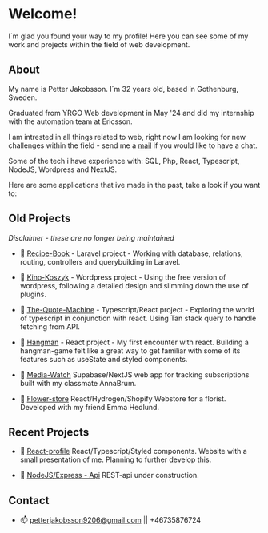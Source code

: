 # Welcome!

I´m glad you found your way to my profile! Here you can see some of my work and projects within the field of web development. 

## About

My name is Petter Jakobsson. I´m 32 years old, based in Gothenburg, Sweden. 

Graduated from YRGO Web development in May '24 and did my internship with the automation team at Ericsson.

I am intrested in all things related to web, right now I am looking for new challenges within the field - send me a [mail](mailto:petterjakobsson9206@gmail.com) if you would like to have a chat.  

Some of the tech i have experience with: SQL, Php, React, Typescript, NodeJS, Wordpress and NextJS.


Here are some applications that ive made in the past, take a look if you want to:

## Old Projects

*Disclaimer - these are no longer being maintained*

- 🌱 [Recipe-Book](https://github.com/jaken92/Recipes-Book) - Laravel project - Working with database, relations, routing, controllers and querybuilding in Laravel.

- 🌱 [Kino-Koszyk](https://github.com/jaken92/Kino-wp) - Wordpress project - Using the free version of wordpress, following a detailed design and slimming down the use of plugins. 

- 🌱 [The-Quote-Machine](https://github.com/jaken92/ZenQuoteMachine) - Typescript/React project - Exploring the world of typescript in conjunction with react. Using Tan stack query to handle fetching from API. 

- 🌱 [Hangman](https://github.com/jaken92/hangman) - React project - My first encounter with react. Building a hangman-game felt like a great way to get familiar with some of its features such as useState and styled components. 

- 🌱 [Media-Watch](https://github.com/AnnaBrum/media-watch) Supabase/NextJS web app for tracking subscriptions built with my classmate AnnaBrum.

- 🌱 [Flower-store](https://github.com/jaken92/flower-store) React/Hydrogen/Shopify Webstore for a florist. Developed with my friend Emma Hedlund.  

## Recent Projects 

- 🌱 [React-profile](https://github.com/jaken92/reactprofile) React/Typescript/Styled components. Website with a small presentation of me. Planning to further develop this.

- 🔧 [NodeJS/Express - Api](https://github.com/jaken92/nodeprofile) REST-api under construction. 


## Contact

- 📫  [petterjakobsson9206@gmail.com](mailto:petterjakobsson9206@gmail.com) || +46735876724
